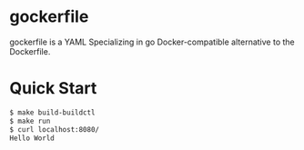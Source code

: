 # gockerfile

gockerfile is a YAML Specializing in go Docker-compatible alternative to the Dockerfile.

# Quick Start

```bash
$ make build-buildctl
$ make run
$ curl localhost:8080/
Hello World
```
